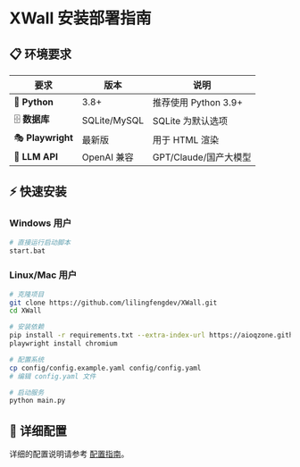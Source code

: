 # XWall 安装部署指南

## 📋 环境要求

| 要求                | 版本           | 说明               |
|-------------------|--------------|------------------|
| 🐍 **Python**     | 3.8+         | 推荐使用 Python 3.9+ |
| 🗄️ **数据库**       | SQLite/MySQL | SQLite 为默认选项     |
| 🎭 **Playwright** | 最新版          | 用于 HTML 渲染       |
| 🤖 **LLM API**    | OpenAI 兼容    | GPT/Claude/国产大模型 |

## ⚡ 快速安装

### Windows 用户

```bash
# 直接运行启动脚本
start.bat
```

### Linux/Mac 用户

```bash
# 克隆项目
git clone https://github.com/lilingfengdev/XWall.git
cd XWall

# 安装依赖
pip install -r requirements.txt --extra-index-url https://aioqzone.github.io/aioqzone-index/simple
playwright install chromium

# 配置系统
cp config/config.example.yaml config/config.yaml
# 编辑 config.yaml 文件

# 启动服务
python main.py
```

## 🔧 详细配置

详细的配置说明请参考 [配置指南](configuration.md)。
